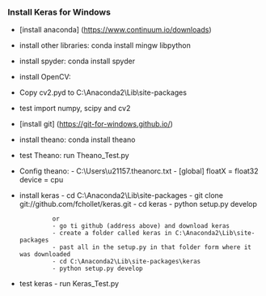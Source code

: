 ### Install Keras for Windows

* [install anaconda] (https://www.continuum.io/downloads)
* install other libraries:  conda install mingw libpython
* install spyder: conda install spyder
* install OpenCV:
* Copy cv2.pyd to C:\Anaconda2\Lib\site-packages
* test import numpy, scipy and cv2
* [install git] (https://git-for-windows.github.io/)
* install theano: conda install theano
* test Theano: run Theano_Test.py
* Config theano:
               - C:\Users\u21157\.theanorc.txt
               -              [global]
                              floatX = float32
                              device = cpu
 
* install keras
               - cd C:\Anaconda2\Lib\site-packages
               - git clone git://github.com/fchollet/keras.git
               - cd keras
               - python setup.py develop
 
               or
               - go ti github (address above) and download keras
               - create a folder called keras in C:\Anaconda2\Lib\site-packages
               - past all in the setup.py in that folder form where it was downloaded
               - cd C:\Anaconda2\Lib\site-packages\keras
               - python setup.py develop
 
* test keras
               - run Keras_Test.py
 

